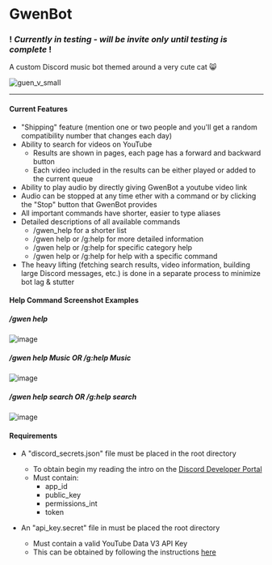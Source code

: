 # GwenBot

### ! ***Currently in testing - will be invite only until testing is complete*** !

A custom Discord music bot themed around a very cute cat :smile_cat:

![guen_v_small](https://user-images.githubusercontent.com/21161138/205741226-ddacc6c3-0d59-4083-95a6-7141fd4eb61e.jpg)

---

#### Current Features
- "Shipping" feature (mention one or two people and you'll get a random compatibility number that changes each day)
- Ability to search for videos on YouTube
  - Results are shown in pages, each page has a forward and backward button
  - Each video included in the results can be either played or added to the current queue
- Ability to play audio by directly giving GwenBot a youtube video link
- Audio can be stopped at any time ether with a command or by clicking the "Stop" button that GwenBot provides
- All important commands have shorter, easier to type aliases
- Detailed descriptions of all available commands
  - /gwen_help for a shorter list
  - /gwen help or /g:help for more detailed information
  - /gwen help *<category>* or /g:help *<category>* for specific category help
  - /gwen help *<command>* or /g:help *<command>* for help with a specific command
- The heavy lifting (fetching search results, video information, building large Discord messages, etc.) is done in a separate process to minimize bot lag & stutter


#### Help Command Screenshot Examples
##### /gwen help
![image](https://user-images.githubusercontent.com/21161138/205742152-e4a6b36c-514d-47cf-aa2f-a88abcd8a9b4.png)

##### /gwen help Music OR /g:help Music
![image](https://user-images.githubusercontent.com/21161138/205742195-e52f7b24-371c-4a4b-8543-010fbd7cc44e.png)

##### /gwen help search OR /g:help search
![image](https://user-images.githubusercontent.com/21161138/205742425-0e117ff5-44d0-4df5-8ece-6459e103e60f.png)


#### Requirements
- A "discord_secrets.json" file must be placed in the root directory
  - To obtain begin my reading the intro on the [Discord Developer Portal](https://discord.com/developers/docs)
  - Must contain:
    - app_id
    - public_key
    - permissions_int
    - token
 
- An "api_key.secret" file in must be placed the root directory
  - Must contain a valid YouTube Data V3 API Key
  - This can be obtained by following the instructions [here](https://developers.google.com/youtube/v3/getting-started)
